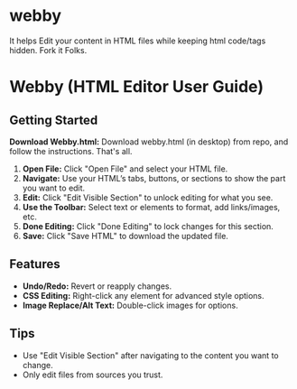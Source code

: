 # webby
It helps Edit your content in HTML files while keeping html code/tags hidden. Fork it Folks.
# Webby (HTML Editor User Guide)

## Getting Started

**Download Webby.html:** Download webby.html (in desktop) from repo, and follow the instructions. That's all.

1. **Open File:** Click "Open File" and select your HTML file.
2. **Navigate:** Use your HTML’s tabs, buttons, or sections to show the part you want to edit.
3. **Edit:** Click "Edit Visible Section" to unlock editing for what you see.
4. **Use the Toolbar:** Select text or elements to format, add links/images, etc.
5. **Done Editing:** Click "Done Editing" to lock changes for this section.
6. **Save:** Click "Save HTML" to download the updated file.

## Features

- **Undo/Redo:** Revert or reapply changes.
- **CSS Editing:** Right-click any element for advanced style options.
- **Image Replace/Alt Text:** Double-click images for options.

## Tips

- Use "Edit Visible Section" after navigating to the content you want to change.
- Only edit files from sources you trust.

